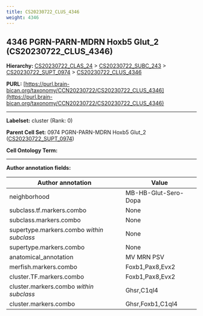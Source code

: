```yaml
---
title: CS20230722_CLUS_4346
weight: 4346
---
```

## 4346 PGRN-PARN-MDRN Hoxb5 Glut_2 (CS20230722_CLUS_4346)
<b>Hierarchy: </b>
[CS20230722_CLAS_24](../CS20230722_CLAS_24) >
[CS20230722_SUBC_243](../CS20230722_SUBC_243) >
[CS20230722_SUPT_0974](../CS20230722_SUPT_0974) >
[CS20230722_CLUS_4346](../CS20230722_CLUS_4346)

**PURL:** [https://purl.brain-bican.org/taxonomy/CCN20230722/CS20230722_CLUS_4346](https://purl.brain-bican.org/taxonomy/CCN20230722/CS20230722_CLUS_4346)

---


**Labelset:** cluster (Rank: 0)

**Parent Cell Set:** 0974 PGRN-PARN-MDRN Hoxb5 Glut_2 ([CS20230722_SUPT_0974](../CS20230722_SUPT_0974))



**Cell Ontology Term:** 

[MARKER GENES.]: #


---

[TRANSFERRED ANNOTATIONS.]: #


[AUTHOR ANNOTATION FIELDS.]: #


**Author annotation fields:**

| Author annotation | Value |
|-------------------|-------|
|neighborhood|MB-HB-Glut-Sero-Dopa|
|subclass.tf.markers.combo|None|
|subclass.markers.combo|None|
|supertype.markers.combo _within subclass_|None|
|supertype.markers.combo|None|
|anatomical_annotation|MV MRN PSV|
|merfish.markers.combo|Foxb1,Pax8,Evx2|
|cluster.TF.markers.combo|Foxb1,Pax8,Evx2|
|cluster.markers.combo _within subclass_|Ghsr,C1ql4|
|cluster.markers.combo|Ghsr,Foxb1,C1ql4|

